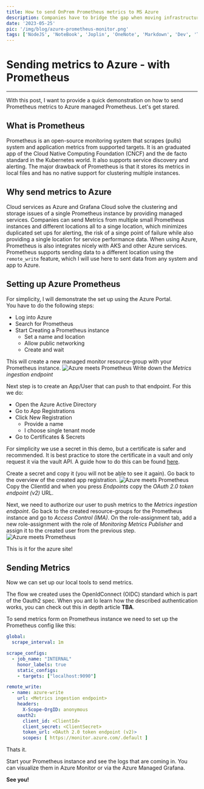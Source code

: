 ```yaml
---
title: How to send OnPrem Prometheus metrics to MS Azure
description: Companies have to bridge the gap when moving infrastructure to the cloud. On of the major pain points is observability. This quick post shows how to send your OnPrem metrics to Azure in order to provide a central location for your "single pane of glass" observability.
date: '2023-05-25'
pic: '/img/blog/azure-prometheus-monitor.png'
tags: ['NodeJS', 'NoteBook', 'Joplin', 'OneNote', 'Markdown', 'Dev', 'TS/JS']
---
```


# Sending metrics to Azure - with Prometheus
---
With this post, I want to provide a quick demonstration on how to send Prometheus metrics to Azure managed Prometheus. Let's get stared.

<!-- ![Azure meets Prometheus](/img/blog/azure-prometheus-monitor.png) -->
## What is Prometheus
Prometheus is an open-source monitoring system that scrapes (pulls) system and application metrics from supported targets. It is an graduated app of the Cloud Native Computing Foundation (CNCF) and the de facto standard in the Kubernetes world. It also supports service discovery and alerting. The major drawback of Prometheus is that it stores its metrics in local files and has no native support for clustering multiple instances.

## Why send metrics to Azure
Cloud services as Azure and Grafana Cloud solve the clustering and storage issues of a single Prometheus instance by providing managed services. Companies can send Metrics from multiple small Prometheus instances and different locations all to a singe location, which minimizes duplicated set ups for alerting, the risk of a singe point of failure while also providing a single location for service performance data. When using Azure, Prometheus is also integrates nicely with AKS and other Azure services.  
Prometheus supports sending data to a different location using the `remote_write` feature, which I will use here to sent data from any system and app to Azure.

## Setting up Azure Prometheus
For simplicity, I will demonstrate the set up using the Azure Portal.  
You have to do the following steps:
 * Log into Azure
 * Search for Prometheus
 * Start Creating a Prometheus instance
   * Set a name and location
   * Allow public networking
   * Create and wait

This will create a new managed monitor resource-group with your Prometheus instance. 
![Azure meets Prometheus](/img/blog/azure-prom-1-create.png)
Write down the *Metrics ingestion endpoint*

Next step is to create an App/User that can push to that endpoint. For this we do:
 * Open the Azure Active Directory 
 * Go to App Registrations
 * Click New Registration
   * Provide a name
   * I choose single tenant mode
 * Go to Certificates & Secrets

For simplicity we use a secret in this demo, but a certificate is safer and recommended. It is best practice to store the certificate in a vault and only request it via the vault API. A guide how to do this can be found [here](https://learn.microsoft.com/en-us/azure/key-vault/certificates/quick-create-portal#add-a-certificate-to-key-vault).

Create a secret and copy it (you will not be able to see it again). Go back to the overview of the created app registration.
![Azure meets Prometheus](/img/blog/azure-prom-2-user.png)
Copy the ClientId and when you press *Endpoints* copy the *OAuth 2.0 token endpoint (v2)* URL.

Next, we need to authorize our user to push metrics to the *Metrics ingestion endpoint*. Go back to the created resource-groups for the Prometheus instance and go to *Access Control (IMA)*. On the role-assignment tab, add a new role-assignment with the role of *Monitoring Metrics Publisher* and assign it to the created user from the previous step.
![Azure meets Prometheus](/img/blog/azure-prom-3-access.png)

This is it for the azure site!

## Sending Metrics
Now we can set up our local tools to send metrics.

The flow we created uses the OpenIdConnect (OIDC) standard which is part of the Oauth2 spec. When you ant lo learn how the described authentication works, you can check out this in depth article **TBA**.

To send metrics form on Prometheus instance we need to set up the Prometheus config like this:
```yml
global:
  scrape_interval: 1m

scrape_configs:
  - job_name: "INTERNAL"
    honor_labels: true
    static_configs:
    - targets: ["localhost:9090"]

remote_write:
  - name: azure-write
    url: <Metrics ingestion endpoint>
    headers:
      X-Scope-OrgID: anonymous
    oauth2:
      client_id: <ClientId>
      client_secret: <ClientSecret>
      token_url: <OAuth 2.0 token endpoint (v2)>
      scopes: [ https://monitor.azure.com/.default ]
```
Thats it.

Start your Prometheus instance and see the logs that are coming in. You can visualize them in Azure Monitor or via the Azure Managed Grafana.

**See you!**
